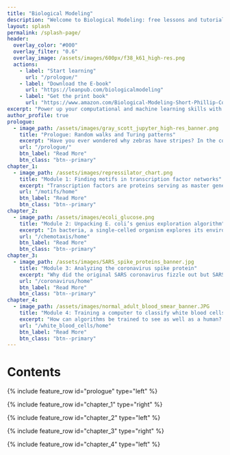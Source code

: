 ```yaml
---
title: "Biological Modeling"
description: "Welcome to Biological Modeling: free lessons and tutorials that blend computation with life science, plus a companion textbook."
layout: splash
permalink: /splash-page/
header:
  overlay_color: "#000"
  overlay_filter: "0.6"
  overlay_image: /assets/images/600px/f38_k61_high-res.png
  actions:
    - label: "Start learning"
      url: "/prologue/"
    - label: "Download the E-book"
      url: "https://leanpub.com/biologicalmodeling"
    - label: "Get the print book"
      url: "https://www.amazon.com/Biological-Modeling-Short-Phillip-Compeau/dp/B0BT6B2B8W"
excerpt: "Power up your computational and machine learning skills with our free course on modeling biological systems."
author_profile: true
prologue:
  - image_path: /assets/images/gray_scott_jupyter_high-res_banner.png
    title: "Prologue: Random walks and Turing patterns"
    excerpt: "Have you ever wondered why zebras have stripes? In the course prologue, we’ll explore how simple predator-prey interactions at the microscopic level can give rise to reaction-diffusion systems, where stripes and spots spontaneously emerge from random motion."
    url: "/prologue/"
    btn_label: "Read More"
    btn_class: "btn--primary"
chapter_1:
  - image_path: /assets/images/repressilator_chart.png
    title: "Module 1: Finding motifs in transcription factor networks"
    excerpt: "Transcription factors are proteins serving as master gene regulators in the cell. When we study how transcription factors interact, we uncover remarkable patterns like oscillations that arise from simple behavior. In this module, we will build models to explain why these regulatory patterns have evolved."
    url: "/motifs/home"
    btn_label: "Read More"
    btn_class: "btn--primary"
chapter_2:
  - image_path: /assets/images/ecoli_glucose.png
    title: "Module 2: Unpacking E. coli’s genius exploration algorithm"
    excerpt: "In bacteria, a single-celled organism explores its environment using an approach that seems intelligent, and yet it can be broken down into a series of chemical reactions. When a bacterium senses a change, it propagates that information through a sequence of internal reactions that adjust its behavior. In this module, we’ll model these processes and see how even when we perturb them, the bacterium still manages to return to its original exploration strategy."
    url: "/chemotaxis/home"
    btn_label: "Read More"
    btn_class: "btn--primary"
chapter_3:
  - image_path: /assets/images/SARS_spike_proteins_banner.jpg
    title: "Module 3: Analyzing the coronavirus spike protein"
    excerpt: "Why did the original SARS coronavirus fizzle out but SARS-CoV-2 spread like wildfire around the planet? Much of the answer lies in how effectively the virus can infect human cells by binding its spike protein to an enzyme on their surface. Can we predict a protein’s structure, and therefore its function, without performing any experiments? And how can we compare proteins (say,  spike proteins across related coronaviruses) to determine why one virus infects humans more efficiently than another?"
    url: "/coronavirus/home"
    btn_label: "Read More"
    btn_class: "btn--primary"
chapter_4:
  - image_path: /assets/images/normal_adult_blood_smear_banner.JPG
    title: "Module 4: Training a computer to classify white blood cells"
    excerpt: "How can algorithms be trained to see as well as a human? By tackling the real-world challenge of classifying white blood cells into categories, a common task in medicine, we will see how computers can make automated decisions. We’ll start by segmenting images to isolate the white blood cells. Then, we will apply classic machine learning algorithms to cluster them based on shape, ultimately allowing us to classify them into distinct types."
    url: "/white_blood_cells/home"
    btn_label: "Read More"
    btn_class: "btn--primary"
---
```


# Contents

{% include feature_row id="prologue" type="left" %}

{% include feature_row id="chapter_1" type="right" %}

{% include feature_row id="chapter_2" type="left" %}

{% include feature_row id="chapter_3" type="right" %}

{% include feature_row id="chapter_4" type="left" %}


